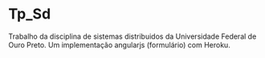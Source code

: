 # Tp_Sd

Trabalho da disciplina de sistemas distribuidos da Universidade Federal de Ouro Preto. Um implementação angularjs (formulário) com Heroku.